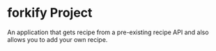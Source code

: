 # forkify Project

An application that gets recipe from a pre-existing recipe API and also allows you to add your own recipe.
